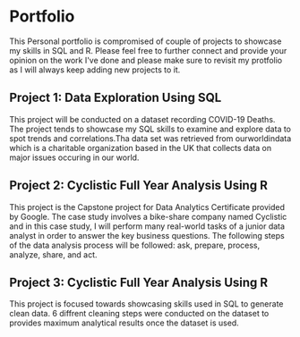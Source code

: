 # Portfolio
This Personal portfolio is compromised of couple of projects to showcase my skills in SQL and R. Please feel free to further connect and provide your opinion on the work I've done and please make sure to revisit my protfolio as I will always keep adding new projects to it. 

## Project 1: Data Exploration Using SQL
This project will be conducted on a dataset recording COVID-19 Deaths. The project tends to showcase my SQL skills to examine and explore data to spot trends and correlations.Tha data set was retrieved from ourworldindata which is a charitable organization based in the UK that collects data on major issues occuring in our world.

## Project 2:  Cyclistic Full Year Analysis Using R
This project is the Capstone project for Data Analytics Certificate provided by Google. The case study involves a bike-share company named Cyclistic and in this case study, I will perform many real-world tasks of a junior data analyst in order to answer the key business questions. The following steps of the data analysis process will be followed: ask, prepare, process, analyze, share, and act.

## Project 3:  Cyclistic Full Year Analysis Using R
This project is focused towards showcasing skills used in SQL to generate clean data. 6 diffrent cleaning steps were conducted on the dataset to provides maximum analytical results once the dataset is used. 
